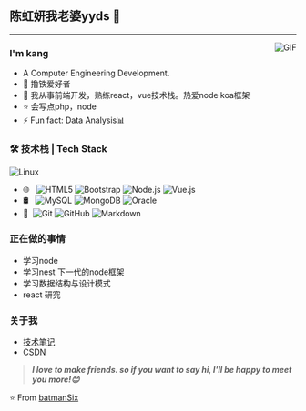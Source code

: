 ## 陈虹妍我老婆yyds 👋
---
<img align="right" alt="GIF" src="https://raw.githubusercontent.com/JoeyBling/JoeyBling/master/pic/pusheencode.gif" />

### I'm kang

- A Computer Engineering Development.
- 🌱 撸铁爱好者
- 💬 我从事前端开发，熟练react，vue技术栈。热爱node koa框架
- ⭐ 会写点php，node
- ⚡ Fun fact: Data Analysis📊

### 🛠 技术栈 | Tech Stack

![Linux](https://img.shields.io/badge/-Linux-333333?style=flat&logo=Linux&logoColor=FCC624)
- 🌐 &#160; ![HTML5](https://img.shields.io/badge/-HTML5-333333?style=flat&logo=HTML5)
![Bootstrap](https://img.shields.io/badge/-Bootstrap-333333?style=flat&logo=bootstrap&logoColor=563D7C)
![Node.js](https://img.shields.io/badge/-Node.js-333333?style=flat&logo=node.js)
![Vue.js](https://img.shields.io/badge/-VueJS-333333?style=flat&logo=Vue.js)
- 🛢 &#160; ![MySQL](https://img.shields.io/badge/-MySQL-333333?style=flat&logo=mysql)
![MongoDB](https://img.shields.io/badge/-MongoDB-333333?style=flat&logo=mongodb)
![Oracle](https://img.shields.io/badge/-Oracle-333333?style=flat&logo=Oracle)
- 🔧 &#160;![Git](https://img.shields.io/badge/-Git-333333?style=flat&logo=git)
![GitHub](https://img.shields.io/badge/-GitHub-333333?style=flat&logo=github)
![Markdown](https://img.shields.io/badge/-Markdown-333333?style=flat&logo=markdown)

### 正在做的事情
- 学习node
- 学习nest 下一代的node框架
- 学习数据结构与设计模式
- react 研究

### 关于我
- [技术笔记](暂未开通)
- [CSDN](暂未开通)

> ***I love to make friends. so if you want to say hi, I'll be happy to meet you more!😊***

⭐️ From [batmanSix](https://github.com/batmanSix)

